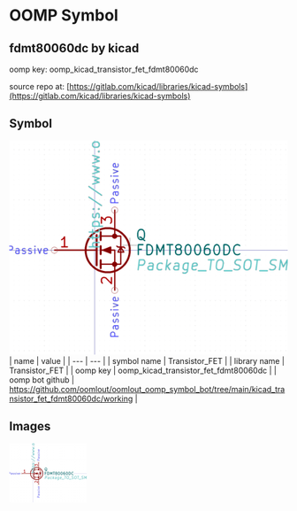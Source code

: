 # OOMP Symbol  
## fdmt80060dc  by kicad  
  
oomp key: oomp_kicad_transistor_fet_fdmt80060dc  
  
source repo at: [https://gitlab.com/kicad/libraries/kicad-symbols](https://gitlab.com/kicad/libraries/kicad-symbols)  
## Symbol  
  
[![working.png](working_600.png)](working.png)  
| name | value | 
| --- | --- | 
| symbol name | Transistor_FET | 
| library name | Transistor_FET | 
| oomp key | oomp_kicad_transistor_fet_fdmt80060dc | 
| oomp bot github | https://github.com/oomlout/oomlout_oomp_symbol_bot/tree/main/kicad_transistor_fet_fdmt80060dc/working | 
## Images  
  
[![working.png](working_140.png)](working.png)  
